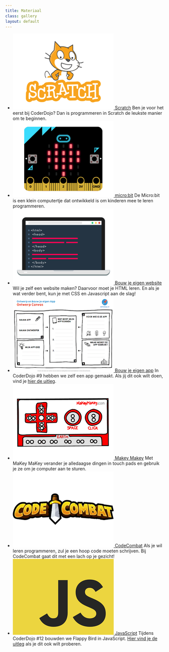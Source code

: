 ```yaml
---
title: Materiaal
class: gallery
layout: default
---
```

- [![Scratch](/static/img/scratch.png) Scratch](/materiaal/scratch)
  Ben je voor het eerst bij CoderDojo? Dan is programmeren in Scratch de leukste manier om te beginnen. 
- [![micro:bit](/static/img/microbit.png) micro:bit](/materiaal/microbit)
  De Micro:bit is een klein computertje dat ontwikkeld is om kinderen mee te leren programmeren. 
- [![HTML](/static/img/html.png) Bouw je eigen website](/materiaal/website)
  Wil je zelf een website maken? Daarvoor moet je HTML leren. En als je wat verder bent, kun je met CSS en Javascript aan de slag!
- [![App](/static/img/app.png) Bouw je eigen app](/materiaal/bouw-je-eigen-app)
  In CoderDojo #9 hebben we zelf een app gemaakt. Als jij dit ook wilt doen, vind je [hier de uitleg](/materiaal/bouw-je-eigen-app).
- [![Makey Makey](/static/img/makeymakey.png) Makey Makey](/2016/09/17/makey-makey.html)
  Met MaKey MaKey verander je alledaagse dingen in touch pads en gebruik je ze om je computer aan te sturen.
- [![CodeCombat](/static/img/codecombat.png) CodeCombat](/2017/01/21/codecombat.html)
  Als je wil leren programmeren, zul je een hoop code moeten schrijven. Bij CodeCombat gaat dit met een lach op je gezicht!
- [![JavaScript](/static/img/javascript.png) JavaScript](/2017/09/16/javascript-flappybird)
  Tijdens CoderDojo #12 bouwden we Flappy Bird in JavaScript. [Hier vind je de uitleg](/2017/09/16/javascript-flappybird.html) als je dit ook wilt proberen.